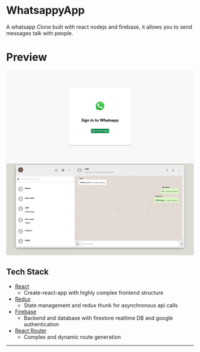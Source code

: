 # WhatsappyApp

A whatsapp Clone built with react nodejs and firebase, it allows you to send messages talk with people.

# Preview

![Preview](whatsapp-sign-in.jpeg?raw=true)
![Preview](whatsapp-chat-screen.jpeg?raw=true)

## Tech Stack

- [React](https://github.com/facebook/react)
  - Create-react-app with highly complex frontend structure
- [Redux](https://redux.js.org/)
  - State management and redux thunk for asynchronous api calls
- [Firebase](https://firebase.google.com/)
  - Backend and database with firestore realtime DB and google authentication
- [React Router](https://reacttraining.com/react-router/web/guides/quick-start)
  - Complex and dynamic route generation

---
